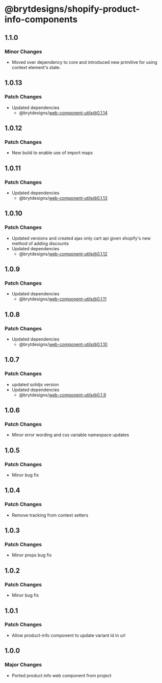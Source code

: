 # @brytdesigns/shopify-product-info-components

## 1.1.0

### Minor Changes

- Moved over dependency to core and introduced new primitive for using context element's state.

## 1.0.13

### Patch Changes

- Updated dependencies
  - @brytdesigns/web-component-utils@0.1.14

## 1.0.12

### Patch Changes

- New build to enable use of import maps

## 1.0.11

### Patch Changes

- Updated dependencies
  - @brytdesigns/web-component-utils@0.1.13

## 1.0.10

### Patch Changes

- Updated versions and created ajax only cart api given shopify's new method of adding discounts
- Updated dependencies
  - @brytdesigns/web-component-utils@0.1.12

## 1.0.9

### Patch Changes

- Updated dependencies
  - @brytdesigns/web-component-utils@0.1.11

## 1.0.8

### Patch Changes

- Updated dependencies
  - @brytdesigns/web-component-utils@0.1.10

## 1.0.7

### Patch Changes

- updated solidjs version
- Updated dependencies
  - @brytdesigns/web-component-utils@0.1.9

## 1.0.6

### Patch Changes

- Minor error wording and css variable namespace updates

## 1.0.5

### Patch Changes

- Minor bug fix

## 1.0.4

### Patch Changes

- Remove tracking from context setters

## 1.0.3

### Patch Changes

- Minor props bug fix

## 1.0.2

### Patch Changes

- Minor bug fix

## 1.0.1

### Patch Changes

- Allow product-info component to update variant id in url

## 1.0.0

### Major Changes

- Ported product info web component from project
